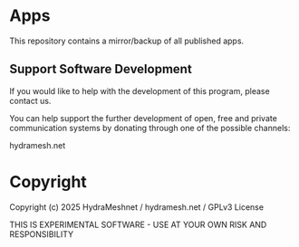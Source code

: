 # Apps

This repository contains a mirror/backup of all published apps.


## Support Software Development

If you would like to help with the development of this program, please contact us.

You can help support the further development of open, free and private communication systems by donating through one of the possible channels:

hydramesh.net


# Copyright

Copyright (c) 2025 HydraMeshnet / hydramesh.net / GPLv3 License

THIS IS EXPERIMENTAL SOFTWARE - USE AT YOUR OWN RISK AND RESPONSIBILITY